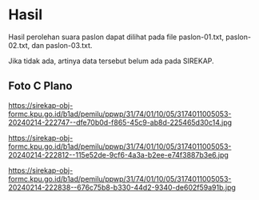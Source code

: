 # Hasil

Hasil perolehan suara paslon dapat dilihat pada file paslon-01.txt, paslon-02.txt, dan paslon-03.txt.

Jika tidak ada, artinya data tersebut belum ada pada SIREKAP.

## Foto C Plano

https://sirekap-obj-formc.kpu.go.id/b1ad/pemilu/ppwp/31/74/01/10/05/3174011005053-20240214-222747--dfe70b0d-f865-45c9-ab8d-225465d30c14.jpg

https://sirekap-obj-formc.kpu.go.id/b1ad/pemilu/ppwp/31/74/01/10/05/3174011005053-20240214-222812--115e52de-9cf6-4a3a-b2ee-e74f3887b3e6.jpg

https://sirekap-obj-formc.kpu.go.id/b1ad/pemilu/ppwp/31/74/01/10/05/3174011005053-20240214-222838--676c75b8-b330-44d2-9340-de602f59a91b.jpg
